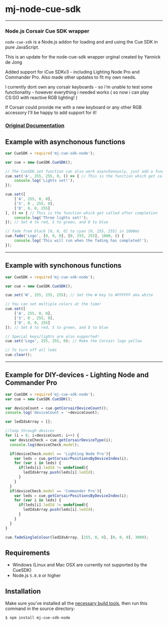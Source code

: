 mj-node-cue-sdk
========
***
### Node.js Corsair Cue SDK wrapper
`node-cue-sdk` is a Node.js addon for loading and and using the Cue SDK in
pure JavaScript.

This is an update for the node-cue-sdk wrapper orginal created by Yannick de Jong

Added support for iCue SDKv3 - including Lighting Node Pro and Commander Pro.
Also made other updates to fit my own needs.

I currently dont own any corsair keyboards - so i'm unable to test some functionality - however everything i needed works ( so now i can play CS:GO with reactive RGB lighting! ) 

If Corsair could provide me with a new keyboard or any other RGB accessory I'll be happy to add support for it!


### <a href="https://github.com/Yannicked/node-cue-sdk/wiki/Documentation">Original Documentation</a>

Example with asynchonous functions
-------

``` js
var CueSDK = require('mj-cue-sdk-node');

var cue = new CueSDK.CueSDK();

// The CueSDK.set function can also work asynchonously, just add a function to the arguments and it'll be asynchonous
cue.set('A', 255, 255, 0, () => { // This is the function which get called after completion
    console.log('Lights set!');
});

cue.set([
    ['A', 255, 0, 0],
    ['S', 0 , 255, 0],
    ['D', 0, 0, 255]
], () => { // This is the function which get called after completion
    console.log('Three lights set!');
}); // Set A to red, S to green, and D to blue

// fade from black [0, 0, 0] to cyan [0, 255, 255] in 1000ms
cue.fade('Logo', [0, 0, 0], [0, 255, 255], 1000, () {
    console.log('This will run when the fading has completed!');
});

```
***
Example with synchonous functions
-------

``` js
var CueSDK = require('mj-cue-sdk-node');

var cue = new CueSDK.CueSDK();

cue.set('W', 255, 255, 255); // Set the W key to #FFFFFF aka white

// You can set multiple colors at the time!
cue.set([
    ['A', 255, 0, 0],
    ['S', 0 , 255, 0],
    ['D', 0, 0, 255]
]); // Set A to red, S to green, and D to blue

// Special keys/lights are also supported!
cue.set('Logo', 255, 255, 0); // Make the Corsair logo yellow

// To turn off all leds
cue.clear();

```

***
Example for DIY-devices - Lighting Node and Commander Pro
-------

``` js
var CueSDK = require('mj-cue-sdk-node');
var cue = new CueSDK.CueSDK();

var deviceCount = cue.getCorsairDeviceCount();
console.log('deviceCount = '+deviceCount);

var ledIdsArray = [];

//loop through devices
for (i = 0; i<deviceCount; i++) {
  var deviceCheck = cue.getCorsairDeviceType(i);
  console.log(deviceCheck.model);

  if(deviceCheck.model == 'Lighting Node Pro'){
    var leds = cue.getCorsairPositionsByDeviceIndex(i);
    for (var i in leds) {
      if(leds[i].ledId != undefined){
        ledIdsArray.push(leds[i].ledId);
      }
    }
  }
  if(deviceCheck.model == 'Commander Pro'){
    var leds = cue.getCorsairPositionsByDeviceIndex(i);
    for (var i in leds) {
      if(leds[i].ledId != undefined){
        ledIdsArray.push(leds[i].ledId);
      }
    }
  }
}

cue.fadeSingleColour(ledIdsArray, [255, 0, 0], [0, 0, 0], 3000);

```

Requirements
------------

 * Windows (Linux and Mac OSX are currently not supported by the CueSDK)
 * Node.js ```5.0.0``` or higher

Installation
------------

Make sure you've installed all the [necessary build
tools](https://github.com/TooTallNate/node-gyp#installation),
then run this command in the source directory:

``` bash
$ npm install mj-cue-sdk-node
```
